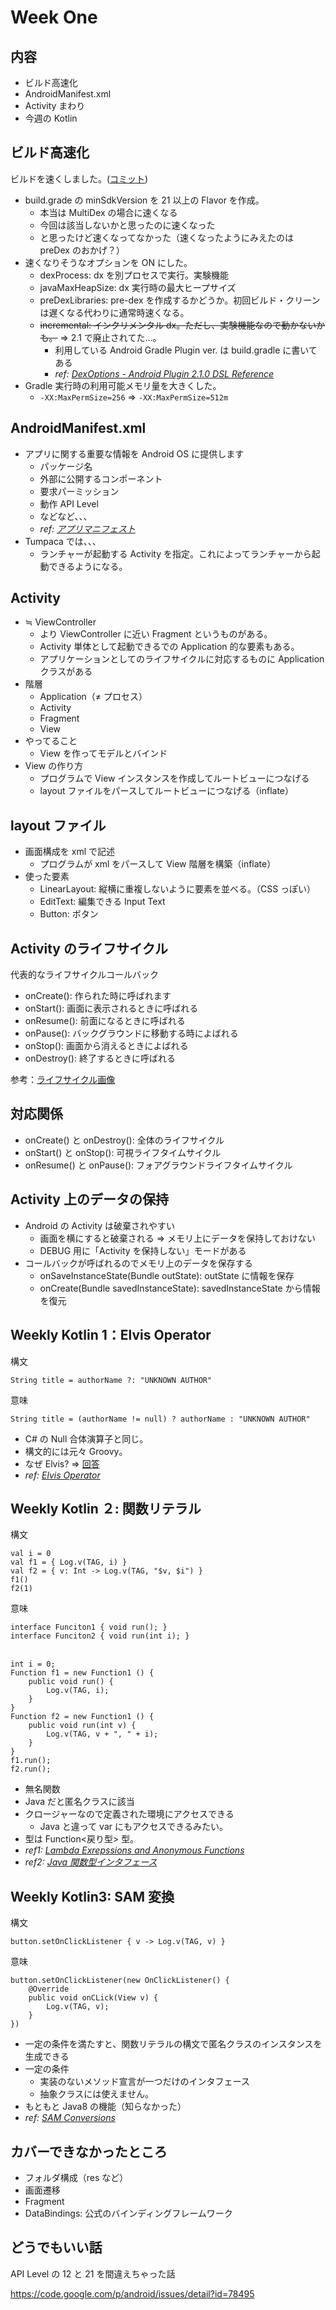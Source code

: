 # Week One
## 内容
- ビルド高速化
- AndroidManifest.xml
- Activity まわり
- 今週の Kotlin

## ビルド高速化
ビルドを速くしました。([コミット](https://github.com/benkyokai/tumpaca/commit/b219b7145c5e9c50bdf906a10d949518f64b01c9))

- build.grade の minSdkVersion を 21 以上の Flavor を作成。
  - 本当は MultiDex の場合に速くなる
  - 今回は該当しないかと思ったのに速くなった
  - と思ったけど速くなってなかった（速くなったようにみえたのは preDex のおかげ？）
- 速くなりそうなオプションを ON にした。
  - dexProcess: dx を別プロセスで実行。実験機能
  - javaMaxHeapSize: dx 実行時の最大ヒープサイズ
  - preDexLibraries: pre-dex を作成するかどうか。初回ビルド・クリーンは遅くなる代わりに通常時速くなる。
  - ~~incremental: インクリメンタル dx。ただし、実験機能なので動かないかも。~~ => 2.1 で廃止されてた…。
    - 利用している Android Gradle Plugin ver. は build.gradle に書いてある
    - _ref: [DexOptions - Android Plugin 2.1.0 DSL Reference](https://google.github.io/android-gradle-dsl/current/com.android.build.gradle.internal.dsl.DexOptions.html)_
- Gradle 実行時の利用可能メモリ量を大きくした。
  - ``-XX:MaxPermSize=256`` ⇒ ``-XX:MaxPermSize=512m``

## AndroidManifest.xml
- アプリに関する重要な情報を Android OS に提供します
  - パッケージ名
  - 外部に公開するコンポーネント
  - 要求パーミッション
  - 動作 API Level
  - などなど、、、
  - _ref: [アプリマニフェスト](https://developer.android.com/guide/topics/manifest/manifest-intro.html)_
- Tumpaca では、、、
  - ランチャーが起動する Activity を指定。これによってランチャーから起動できるようになる。

## Activity
- ≒ ViewController
  - より ViewController に近い Fragment というものがある。
  - Activity 単体として起動できるでの Application 的な要素もある。
  - アプリケーションとしてのライフサイクルに対応するものに Application クラスがある
- 階層
  - Application（≠ プロセス）
  - Activity
  - Fragment
  - View
- やってること
  - View を作ってモデルとバインド
- View の作り方
  - プログラムで View インスタンスを作成してルートビューにつなげる
  - layout ファイルをパースしてルートビューにつなげる（inflate）

## layout ファイル


- 画面構成を xml で記述
  - プログラムが xml をパースして View 階層を構築（inflate）
- 使った要素
  - LinearLayout: 縦横に重複しないように要素を並べる。（CSS っぽい）
  - EditText: 編集できる Input Text
  - Button: ボタン



## Activity のライフサイクル
代表的なライフサイクルコールバック

- onCreate(): 作られた時に呼ばれます
- onStart(): 画面に表示されるときに呼ばれる
- onResume(): 前面になるときに呼ばれる
- onPause(): バックグラウンドに移動する時によばれる
- onStop(): 画面から消えるときによばれる
- onDestroy(): 終了するときに呼ばれる

参考：[ライフサイクル画像](https://developer.android.com/images/activity_lifecycle.png)

## 対応関係
- onCreate() と onDestroy(): 全体のライフサイクル
- onStart() と onStop(): 可視ライフタイムサイクル
- onResume() と onPause(): フォアグラウンドライフタイムサイクル

## Activity 上のデータの保持

- Android の Activity は破棄されやすい
  - 画面を横にすると破棄される ⇒ メモリ上にデータを保持しておけない
  - DEBUG 用に「Activity を保持しない」モードがある
- コールバックが呼ばれるのでメモリ上のデータを保存する
  - onSaveInstanceState(Bundle outState): outState に情報を保存
  - onCreate(Bundle savedInstanceState): savedInstanceState から情報を復元

## Weekly Kotlin 1：Elvis Operator
構文

```
String title = authorName ?: "UNKNOWN AUTHOR"
```

意味

```
String title = (authorName != null) ? authorName : "UNKNOWN AUTHOR"
```

- C# の Null 合体演算子と同じ。
- 構文的には元々 Groovy。
- なぜ Elvis? ⇒  [回答](http://stackoverflow.com/a/1993455)
- _ref: [Elvis Operator](https://kotlinlang.org/docs/reference/null-safety.html#elvis-operator)_

## Weekly Kotlin ２: 関数リテラル
構文

```
val i = 0
val f1 = { Log.v(TAG, i) }
val f2 = { v: Int -> Log.v(TAG, "$v, $i") }
f1()
f2(1)
```

意味

```
interface Funciton1 { void run(); }
interface Funciton2 { void run(int i); }
　

int i = 0;
Function f1 = new Function1 () {
    public void run() {
        Log.v(TAG, i);
    }
}
Function f2 = new Function1 () {
    public void run(int v) {
        Log.v(TAG, v + ", " + i);
    }
}
f1.run();
f2.run();
```


- 無名関数
- Java だと匿名クラスに該当
- クロージャーなので定義された環境にアクセスできる
  - Java と違って var にもアクセスできるみたい。
- 型は Function<戻り型> 型。
- _ref1: [Lambda Exrepssions and Anonymous Functions](https://kotlinlang.org/docs/reference/lambdas.html#lambda-expressions-and-anonymous-functions)_
- _ref2: [Java 関数型インタフェース](http://www.ne.jp/asahi/hishidama/home/tech/java/functionalinterface.html)_

## Weekly Kotlin3: SAM 変換
構文

```
button.setOnClickListener { v -> Log.v(TAG, v) }
```

意味

```
button.setOnClickListener(new OnClickListener() {
    @Override
    public void onCLick(View v) {
        Log.v(TAG, v);
    }
})
```

- 一定の条件を満たすと、関数リテラルの構文で匿名クラスのインスタンスを生成できる
- 一定の条件
  - 実装のないメソッド宣言が一つだけのインタフェース
  - 抽象クラスには使えません。
- もともと Java8 の機能（知らなかった）
- _ref: [SAM Conversions](https://kotlinlang.org/docs/reference/java-interop.html#sam-conversions)_

## カバーできなかったところ
- フォルダ構成（res など）
- 画面遷移
- Fragment
- DataBindings: 公式のバインディングフレームワーク

## どうでもいい話
API Level の 12 と 21 を間違えちゃった話

https://code.google.com/p/android/issues/detail?id=78495

